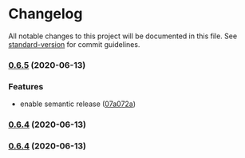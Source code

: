 # Changelog

All notable changes to this project will be documented in this file. See [standard-version](https://github.com/conventional-changelog/standard-version) for commit guidelines.

### [0.6.5](https://github.com/marcusmourao/mm-components/compare/v0.6.4...v0.6.5) (2020-06-13)


### Features

* enable semantic release ([07a072a](https://github.com/marcusmourao/mm-components/commit/07a072a8054a8f141980d4ba69918404852ec51d))

### [0.6.4](https://github.com/marcusmourao/mm-components/compare/v0.6.3...v0.6.4) (2020-06-13)

### [0.6.4](https://github.com/marcusmourao/mm-components/compare/v0.6.3...v0.6.4) (2020-06-13)
